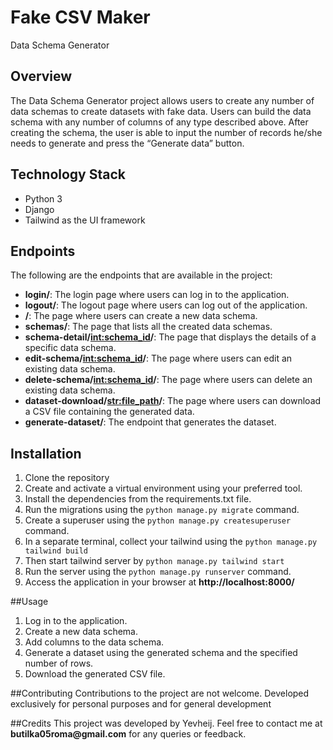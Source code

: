 # Fake CSV Maker
Data Schema Generator

## Overview
The Data Schema Generator project allows users to create any number of data schemas to create datasets with fake data. Users can build the data schema with any number of columns of any type described above. After creating the schema, the user is able to input the number of records he/she needs to generate and press the “Generate data” button.

## Technology Stack
- Python 3
- Django
- Tailwind as the UI framework
## Endpoints
The following are the endpoints that are available in the project:

- **login/**: The login page where users can log in to the application.
- **logout/**: The logout page where users can log out of the application.
- **/**: The page where users can create a new data schema.
- **schemas/**: The page that lists all the created data schemas.
- **schema-detail/<int:schema_id>/**: The page that displays the details of a specific data schema.
- **edit-schema/<int:schema_id>/**: The page where users can edit an existing data schema.
- **delete-schema/<int:schema_id>/**: The page where users can delete an existing data schema.
- **dataset-download/<str:file_path>/**: The page where users can download a CSV file containing the generated data.
- **generate-dataset/**: The endpoint that generates the dataset.

## Installation
1. Clone the repository
2. Create and activate a virtual environment using your preferred tool.
3. Install the dependencies from the requirements.txt file.
4. Run the migrations using the ```python manage.py migrate``` command.
5. Create a superuser using the ```python manage.py createsuperuser``` command.
6. In a separate terminal, collect your tailwind using the ```python manage.py tailwind build```
7. Then start tailwind server by ```python manage.py tailwind start```
8. Run the server using the ```python manage.py runserver``` command.
9. Access the application in your browser at **http://localhost:8000/**

##Usage
1. Log in to the application.
2. Create a new data schema.
3. Add columns to the data schema.
4. Generate a dataset using the generated schema and the specified number of rows.
5. Download the generated CSV file.

##Contributing
Contributions to the project are not welcome. Developed exclusively for personal purposes and for general development

##Credits
This project was developed by Yevheij. Feel free to contact me at __butilka05roma@gmail.com__ for any queries or feedback.
